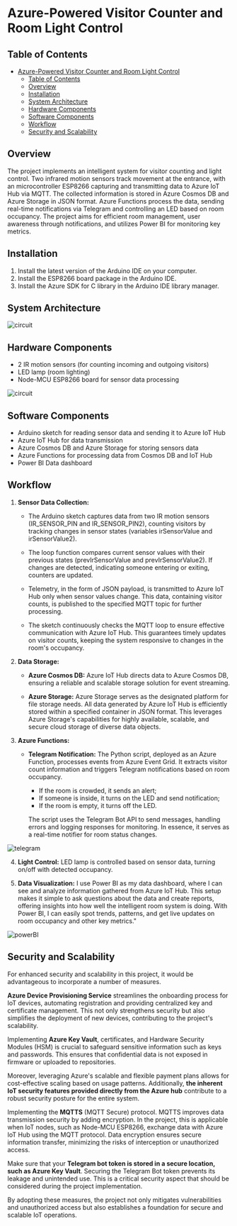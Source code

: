 # Azure-Powered Visitor Counter and Room Light Control

## Table of Contents
- [Azure-Powered Visitor Counter and Room Light Control](#azure-powered-visitor-counter-and-room-light-control)
  - [Table of Contents](#table-of-contents)
  - [Overview](#overview)
  - [Installation](#installation)
  - [System Architecture](#system-architecture)
  - [Hardware Components](#hardware-components)
  - [Software Components](#software-components)
  - [Workflow](#workflow)
  - [Security and Scalability](#security-and-scalability)

## Overview
The project implements an intelligent system for visitor counting and light control. Two infrared motion sensors track movement at the entrance, with an microcontroller ESP8266 capturing and transmitting data to Azure IoT Hub via MQTT. The collected information is stored in Azure Cosmos DB and Azure Storage in JSON format. Azure Functions process the data, sending real-time notifications via Telegram and controlling an LED based on room occupancy. The project aims for efficient room management, user awareness through notifications, and utilizes Power BI for monitoring key metrics.

## Installation
1. Install the latest version of the Arduino IDE on your computer.
2. Install the ESP8266 board package in the Arduino IDE.
3. Install the Azure SDK for C library in the Arduino IDE library manager.

## System Architecture
![circuit](Images/Project_diagram.drawio.png)

## Hardware Components
- 2 IR motion sensors (for counting incoming and outgoing visitors)
- LED lamp (room lighting)
- Node-MCU ESP8266 board for sensor data processing

![circuit](Images/Schematic.png)


## Software Components
- Arduino sketch for reading sensor data and sending it to Azure IoT Hub
- Azure IoT Hub for data transmission
- Azure Cosmos DB and Azure Storage for storing sensors data
- Azure Functions for processing data from Cosmos DB and IoT Hub
- Power BI Data dashboard

## Workflow
1. **Sensor Data Collection:** 
   - The Arduino sketch captures data from two IR motion sensors (IR_SENSOR_PIN and IR_SENSOR_PIN2), counting visitors by tracking changes in sensor states (variables irSensorValue and irSensorValue2).

   - The loop function compares current sensor values with their previous states (prevIrSensorValue and prevIrSensorValue2). If changes are detected, indicating someone entering or exiting, counters are updated.

   - Telemetry, in the form of JSON payload, is transmitted to Azure IoT Hub only when sensor values change. This data, containing visitor counts, is published to the specified MQTT topic for further processing.

   - The sketch continuously checks the MQTT loop to ensure effective communication with Azure IoT Hub. This guarantees timely updates on visitor counts, keeping the system responsive to changes in the room's occupancy.
2. **Data Storage:** 
   - **Azure Cosmos DB:** 
    Azure IoT Hub directs data to Azure Cosmos DB, ensuring a reliable and scalable storage solution for event streaming.

    - **Azure Storage:** 
    Azure Storage serves as the designated platform for file storage needs. All data generated by Azure IoT Hub is efficiently stored within a specified container in JSON format. This leverages Azure Storage's capabilities for highly available, scalable, and secure cloud storage of diverse data objects.
3. **Azure Functions:**
   - **Telegram Notification:** 
    The Python script, deployed as an Azure Function, processes events from Azure Event Grid. It extracts visitor count information and triggers Telegram notifications based on room occupancy. 
    
        - If the room is crowded, it sends an alert;
        - If someone is inside, it turns on the LED and send notification;
        - If the room is empty, it turns off the LED.
    
        The script uses the Telegram Bot API to send messages, handling errors and logging responses for monitoring. In essence, it serves as a real-time notifier for room status changes.

![telegram](Images/telegram_events.png)


4. **Light Control:** LED lamp is controlled based on sensor data, turning on/off with detected occupancy.
   
5. **Data Visualization:** I use Power BI as my data dashboard, where I can see and analyze information gathered from Azure IoT Hub. This setup makes it simple to ask questions about the data and create reports, offering insights into how well the intelligent room system is doing. With Power BI, I can easily spot trends, patterns, and get live updates on room occupancy and other key metrics."


![powerBI](Images/PowerBI_visualization.png)



## Security and Scalability
For enhanced security and scalability in this project, it would be advantageous to incorporate a number of measures.

**Azure Device Provisioning Service** streamlines the onboarding process for IoT devices, automating registration and providing centralized key and certificate management. This not only strengthens security but also simplifies the deployment of new devices, contributing to the project's scalability.

Implementing **Azure Key Vault**, certificates, and Hardware Security Modules (HSM) is crucial to safeguard sensitive information such as keys and passwords. This ensures that confidential data is not exposed in firmware or uploaded to repositories.

Moreover, leveraging Azure's scalable and flexible payment plans allows for cost-effective scaling based on usage patterns. Additionally, **the inherent IoT security features provided directly from the Azure hub** contribute to a robust security posture for the entire system.

Implementing the **MQTTS** (MQTT Secure) protocol. MQTTS improves data transmission security by adding encryption. In the project, this is applicable when IoT nodes, such as Node-MCU ESP8266, exchange data with Azure IoT Hub using the MQTT protocol. Data encryption ensures secure information transfer, minimizing the risks of interception or unauthorized access.

Make sure that your **Telegram bot token is stored in a secure location, such as Azure Key Vault**. Securing the Telegram Bot token prevents its leakage and unintended use. This is a critical security aspect that should be considered during the project implementation.

By adopting these measures, the project not only mitigates vulnerabilities and unauthorized access but also establishes a foundation for secure and scalable IoT operations.


